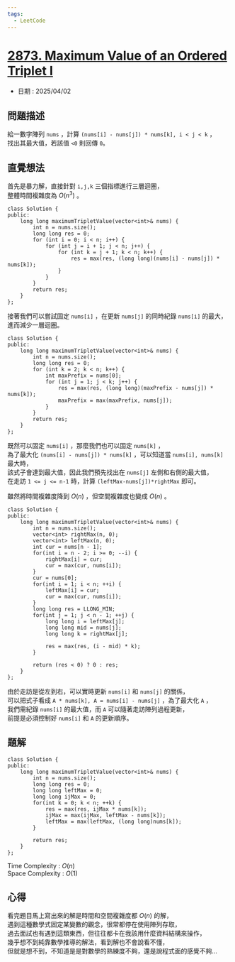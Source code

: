 ```yaml
---
tags:
  - LeetCode
---
```


# [2873. Maximum Value of an Ordered Triplet I](https://leetcode.com/problems/maximum-value-of-an-ordered-triplet-i/description/)  

+ 日期 : 2025/04/02  

## 問題描述  

給一數字陣列 `nums` ，計算 `(nums[i] - nums[j]) * nums[k], i < j < k` ，  
找出其最大值，若該值 `<0` 則回傳 `0`。  

## 直覺想法  

首先是暴力解，直接針對 `i,j,k` 三個指標進行三層迴圈，  
整體時間複雜度為 $O(n^3)$ 。  

```cpp=
class Solution {
public:
    long long maximumTripletValue(vector<int>& nums) {
        int n = nums.size();
        long long res = 0;
        for (int i = 0; i < n; i++) {
            for (int j = i + 1; j < n; j++) {
                for (int k = j + 1; k < n; k++) {
                    res = max(res, (long long)(nums[i] - nums[j]) * nums[k]);
                }
            }
        }
        return res;
    }
};
```


接著我們可以嘗試固定 `nums[i]` ，在更新 `nums[j]` 的同時紀錄 `nums[i]` 的最大，  
進而減少一層迴圈。  

```cpp=
class Solution {
public:
    long long maximumTripletValue(vector<int>& nums) {
        int n = nums.size();
        long long res = 0;
        for (int k = 2; k < n; k++) {
            int maxPrefix = nums[0];
            for (int j = 1; j < k; j++) {
                res = max(res, (long long)(maxPrefix - nums[j]) * nums[k]);
                maxPrefix = max(maxPrefix, nums[j]);
            }
        }
        return res;
    }
};
```


既然可以固定 `nums[i]` ，那麼我們也可以固定 `nums[k]` ，  
為了最大化 `(nums[i] - nums[j]) * nums[k]` ，可以知道當 `nums[i], nums[k]` 最大時，  
該式子會達到最大值，因此我們預先找出在 `nums[j]` 左側和右側的最大值，  
在走訪 `1 <= j <= n-1` 時，計算 `(leftMax-nums[j])*rightMax` 即可。  

雖然將時間複雜度降到 $O(n)$ ，但空間複雜度也變成 $O(n)$ 。  

```cpp=
class Solution {
public:
    long long maximumTripletValue(vector<int>& nums) {
        int n = nums.size();
        vector<int> rightMax(n, 0);
        vector<int> leftMax(n, 0);
        int cur = nums[n - 1];
        for(int i = n - 2; i >= 0; --i) {
            rightMax[i] = cur;
            cur = max(cur, nums[i]);
        }
        cur = nums[0];
        for(int i = 1; i < n; ++i) {
            leftMax[i] = cur;
            cur = max(cur, nums[i]);
        }
        long long res = LLONG_MIN;
        for(int j = 1; j < n - 1; ++j) {
            long long i = leftMax[j];
            long long mid = nums[j];
            long long k = rightMax[j];

            res = max(res, (i - mid) * k);
        }
        
        return (res < 0) ? 0 : res;
    }
};
```

由於走訪是從左到右，可以實時更新 `nums[i]` 和 `nums[j]` 的關係，  
可以把式子看成 `A * nums[k], A = nums[i] - nums[j]` ，為了最大化 `A` ，  
我們需紀錄 `nums[i]` 的最大值，而 `A` 可以隨著走訪陣列過程更新，  
前提是必須控制好 `nums[i]` 和 `A` 的更新順序。  

## 題解  

```cpp=
class Solution {
public:
    long long maximumTripletValue(vector<int>& nums) {
        int n = nums.size();
        long long res = 0;
        long long leftMax = 0;
        long long ijMax = 0;
        for(int k = 0; k < n; ++k) {
            res = max(res, ijMax * nums[k]);
            ijMax = max(ijMax, leftMax - nums[k]);
            leftMax = max(leftMax, (long long)nums[k]);
        }
        
        return res;
    }
};
```

Time Complexity : $O(n)$  
Space Complexity : $O(1)$  

## 心得  

看完題目馬上寫出來的解是時間和空間複雜度都 $O(n)$ 的解，  
遇到這種數學式固定某變數的觀念，很常都停在使用陣列存取，  
過去面試也有遇到這類東西，但往往都卡在我該用什麼資料結構來操作，  
幾乎想不到純靠數學推導的解法，看到解也不會說看不懂，  
但就是想不到，不知道是是對數學的熟練度不夠，還是說程式面的感覺不夠...  
